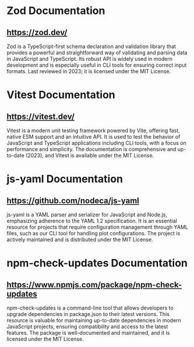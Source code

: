 # Zod Documentation
## https://zod.dev/
Zod is a TypeScript-first schema declaration and validation library that provides a powerful and straightforward way of validating and parsing data in JavaScript and TypeScript. Its robust API is widely used in modern development and is especially useful in CLI tools for ensuring correct input formats. Last reviewed in 2023; it is licensed under the MIT License.

# Vitest Documentation
## https://vitest.dev/
Vitest is a modern unit testing framework powered by Vite, offering fast, native ESM support and an intuitive API. It is used to test the behavior of JavaScript and TypeScript applications including CLI tools, with a focus on performance and simplicity. The documentation is comprehensive and up-to-date (2023), and Vitest is available under the MIT License.

# js-yaml Documentation
## https://github.com/nodeca/js-yaml
js-yaml is a YAML parser and serializer for JavaScript and Node.js, emphasizing adherence to the YAML 1.2 specification. It is an essential resource for projects that require configuration management through YAML files, such as our CLI tool for handling plot configurations. The project is actively maintained and is distributed under the MIT License.

# npm-check-updates Documentation
## https://www.npmjs.com/package/npm-check-updates
npm-check-updates is a command-line tool that allows developers to upgrade dependencies in package.json to their latest versions. This resource is valuable for maintaining up-to-date dependencies in modern JavaScript projects, ensuring compatibility and access to the latest features. The package is well-documented and maintained, and it is licensed under the MIT License.
